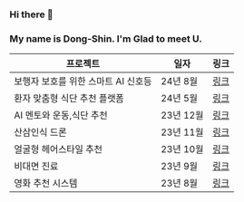 ### Hi there 👋
### My name is Dong-Shin. I'm Glad to meet U.

<!--
**KimDong-gue/KimDong-gue** is a ✨ _special_ ✨ repository because its `README.md` (this file) appears on your GitHub profile.

Here are some ideas to get you started:

- 🔭 I’m currently working on ...
- 🌱 I’m currently learning AI,DeepLearning
- 👯 I’m looking to collaborate on ...
- 🤔 I’m looking for help with ...
- 💬 Ask me about ...
- 📫 How to reach me: ...
- 😄 Pronouns: ...
- ⚡ Fun fact: ...
-->

프로젝트  | 일자 | 링크
---------  | ----|-----
보행자 보호를 위한 스마트 AI 신호등 | 24년 8월 |[링크](https://github.com/KimDong-gue/GreenLight)
환자 맞춤형 식단 추천 플랫폼 | 24년 5월 | [링크](https://github.com/KimDong-gue/MedicoFood) 
AI 멘토와 운동,식단 추천 | 23년 12월 | [링크](https://github.com/KimDong-gue/Healthy-Mento)
산삼인식 드론 | 23년 11월 | [링크](https://github.com/KimDong-gue/Ginseng_dectection)
얼굴형 헤어스타일 추천 | 23년 10월 | [링크](https://github.com/KimDong-gue/Shape_Of_U)
비대면 진료 | 23년 9월 | [링크](https://github.com/KimDong-gue/Healthy_Care)
영화 추천 시스템 | 23년 8월 | [링크](https://github.com/KimDong-gue/Command_Movie)
